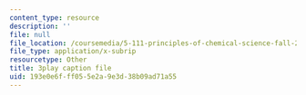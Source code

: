 ```yaml
---
content_type: resource
description: ''
file: null
file_location: /coursemedia/5-111-principles-of-chemical-science-fall-2008/193e0e6fff055e2a9e3d38b09ad71a55_N1FTKBCq8V0.vtt
file_type: application/x-subrip
resourcetype: Other
title: 3play caption file
uid: 193e0e6f-ff05-5e2a-9e3d-38b09ad71a55
---
```

